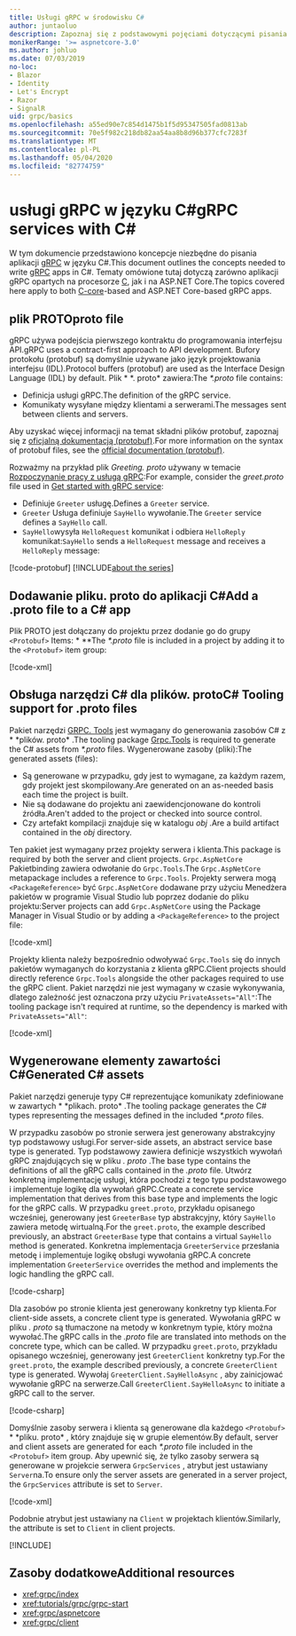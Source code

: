 ```yaml
---
title: Usługi gRPC w środowisku C#
author: juntaoluo
description: Zapoznaj się z podstawowymi pojęciami dotyczącymi pisania usług gRPC Services przy użyciu języka C#.
monikerRange: '>= aspnetcore-3.0'
ms.author: johluo
ms.date: 07/03/2019
no-loc:
- Blazor
- Identity
- Let's Encrypt
- Razor
- SignalR
uid: grpc/basics
ms.openlocfilehash: a55ed90e7c854d1475b1f5d95347505fad0813ab
ms.sourcegitcommit: 70e5f982c218db82aa54aa8b8d96b377cfc7283f
ms.translationtype: MT
ms.contentlocale: pl-PL
ms.lasthandoff: 05/04/2020
ms.locfileid: "82774759"
---
```

# <a name="grpc-services-with-c"></a><span data-ttu-id="e1698-103">usługi gRPC w języku C\#</span><span class="sxs-lookup"><span data-stu-id="e1698-103">gRPC services with C\#</span></span>

<span data-ttu-id="e1698-104">W tym dokumencie przedstawiono koncepcje niezbędne do pisania aplikacji [gRPC](https://grpc.io/docs/guides/) w języku C#.</span><span class="sxs-lookup"><span data-stu-id="e1698-104">This document outlines the concepts needed to write [gRPC](https://grpc.io/docs/guides/) apps in C#.</span></span> <span data-ttu-id="e1698-105">Tematy omówione tutaj dotyczą zarówno aplikacji gRPC opartych na procesorze [C](https://grpc.io/blog/grpc-stacks), jak i na ASP.NET Core.</span><span class="sxs-lookup"><span data-stu-id="e1698-105">The topics covered here apply to both [C-core](https://grpc.io/blog/grpc-stacks)-based and ASP.NET Core-based gRPC apps.</span></span>

## <a name="proto-file"></a><span data-ttu-id="e1698-106">plik PROTO</span><span class="sxs-lookup"><span data-stu-id="e1698-106">proto file</span></span>

<span data-ttu-id="e1698-107">gRPC używa podejścia pierwszego kontraktu do programowania interfejsu API.</span><span class="sxs-lookup"><span data-stu-id="e1698-107">gRPC uses a contract-first approach to API development.</span></span> <span data-ttu-id="e1698-108">Bufory protokołu (protobuf) są domyślnie używane jako język projektowania interfejsu (IDL).</span><span class="sxs-lookup"><span data-stu-id="e1698-108">Protocol buffers (protobuf) are used as the Interface Design Language (IDL) by default.</span></span> <span data-ttu-id="e1698-109">Plik \* \*. proto\* zawiera:</span><span class="sxs-lookup"><span data-stu-id="e1698-109">The *\*.proto* file contains:</span></span>

* <span data-ttu-id="e1698-110">Definicja usługi gRPC.</span><span class="sxs-lookup"><span data-stu-id="e1698-110">The definition of the gRPC service.</span></span>
* <span data-ttu-id="e1698-111">Komunikaty wysyłane między klientami a serwerami.</span><span class="sxs-lookup"><span data-stu-id="e1698-111">The messages sent between clients and servers.</span></span>

<span data-ttu-id="e1698-112">Aby uzyskać więcej informacji na temat składni plików protobuf, zapoznaj się z [oficjalną dokumentacją (protobuf)](https://developers.google.com/protocol-buffers/docs/proto3).</span><span class="sxs-lookup"><span data-stu-id="e1698-112">For more information on the syntax of protobuf files, see the [official documentation (protobuf)](https://developers.google.com/protocol-buffers/docs/proto3).</span></span>

<span data-ttu-id="e1698-113">Rozważmy na przykład plik *Greeting. proto* używany w temacie [Rozpoczynanie pracy z usługą gRPC](xref:tutorials/grpc/grpc-start):</span><span class="sxs-lookup"><span data-stu-id="e1698-113">For example, consider the *greet.proto* file used in [Get started with gRPC service](xref:tutorials/grpc/grpc-start):</span></span>

* <span data-ttu-id="e1698-114">Definiuje `Greeter` usługę.</span><span class="sxs-lookup"><span data-stu-id="e1698-114">Defines a `Greeter` service.</span></span>
* <span data-ttu-id="e1698-115">`Greeter` Usługa definiuje `SayHello` wywołanie.</span><span class="sxs-lookup"><span data-stu-id="e1698-115">The `Greeter` service defines a `SayHello` call.</span></span>
* <span data-ttu-id="e1698-116">`SayHello`wysyła `HelloRequest` komunikat i odbiera `HelloReply` komunikat:</span><span class="sxs-lookup"><span data-stu-id="e1698-116">`SayHello` sends a `HelloRequest` message and receives a `HelloReply` message:</span></span>

[!code-protobuf[](~/tutorials/grpc/grpc-start/sample/GrpcGreeter/Protos/greet.proto)]
[!INCLUDE[about the series](~/includes/code-comments-loc.md)]

## <a name="add-a-proto-file-to-a-c-app"></a><span data-ttu-id="e1698-117">Dodawanie pliku. proto do aplikacji C\#</span><span class="sxs-lookup"><span data-stu-id="e1698-117">Add a .proto file to a C\# app</span></span>

<span data-ttu-id="e1698-118">Plik PROTO jest dołączany do projektu przez dodanie go do grupy `<Protobuf>` Items: \* \*\*</span><span class="sxs-lookup"><span data-stu-id="e1698-118">The *\*.proto* file is included in a project by adding it to the `<Protobuf>` item group:</span></span>

[!code-xml[](~/tutorials/grpc/grpc-start/sample/GrpcGreeter/GrpcGreeter.csproj?highlight=2&range=7-9)]

## <a name="c-tooling-support-for-proto-files"></a><span data-ttu-id="e1698-119">Obsługa narzędzi C# dla plików. proto</span><span class="sxs-lookup"><span data-stu-id="e1698-119">C# Tooling support for .proto files</span></span>

<span data-ttu-id="e1698-120">Pakiet narzędzi [GRPC. Tools](https://www.nuget.org/packages/Grpc.Tools/) jest wymagany do generowania zasobów C# z \* \*plików. proto\* .</span><span class="sxs-lookup"><span data-stu-id="e1698-120">The tooling package [Grpc.Tools](https://www.nuget.org/packages/Grpc.Tools/) is required to generate the C# assets from *\*.proto* files.</span></span> <span data-ttu-id="e1698-121">Wygenerowane zasoby (pliki):</span><span class="sxs-lookup"><span data-stu-id="e1698-121">The generated assets (files):</span></span>

* <span data-ttu-id="e1698-122">Są generowane w przypadku, gdy jest to wymagane, za każdym razem, gdy projekt jest skompilowany.</span><span class="sxs-lookup"><span data-stu-id="e1698-122">Are generated on an as-needed basis each time the project is built.</span></span>
* <span data-ttu-id="e1698-123">Nie są dodawane do projektu ani zaewidencjonowane do kontroli źródła.</span><span class="sxs-lookup"><span data-stu-id="e1698-123">Aren't added to the project or checked into source control.</span></span>
* <span data-ttu-id="e1698-124">Czy artefakt kompilacji znajduje się w katalogu *obj* .</span><span class="sxs-lookup"><span data-stu-id="e1698-124">Are a build artifact contained in the *obj* directory.</span></span>

<span data-ttu-id="e1698-125">Ten pakiet jest wymagany przez projekty serwera i klienta.</span><span class="sxs-lookup"><span data-stu-id="e1698-125">This package is required by both the server and client projects.</span></span> <span data-ttu-id="e1698-126">`Grpc.AspNetCore` Pakietbinding zawiera odwołanie do `Grpc.Tools`.</span><span class="sxs-lookup"><span data-stu-id="e1698-126">The `Grpc.AspNetCore` metapackage includes a reference to `Grpc.Tools`.</span></span> <span data-ttu-id="e1698-127">Projekty serwera mogą `<PackageReference>` być `Grpc.AspNetCore` dodawane przy użyciu Menedżera pakietów w programie Visual Studio lub poprzez dodanie do pliku projektu:</span><span class="sxs-lookup"><span data-stu-id="e1698-127">Server projects can add `Grpc.AspNetCore` using the Package Manager in Visual Studio or by adding a `<PackageReference>` to the project file:</span></span>

[!code-xml[](~/tutorials/grpc/grpc-start/sample/GrpcGreeter/GrpcGreeter.csproj?highlight=1&range=12)]

<span data-ttu-id="e1698-128">Projekty klienta należy bezpośrednio odwoływać `Grpc.Tools` się do innych pakietów wymaganych do korzystania z klienta gRPC.</span><span class="sxs-lookup"><span data-stu-id="e1698-128">Client projects should directly reference `Grpc.Tools` alongside the other packages required to use the gRPC client.</span></span> <span data-ttu-id="e1698-129">Pakiet narzędzi nie jest wymagany w czasie wykonywania, dlatego zależność jest oznaczona przy użyciu `PrivateAssets="All"`:</span><span class="sxs-lookup"><span data-stu-id="e1698-129">The tooling package isn't required at runtime, so the dependency is marked with `PrivateAssets="All"`:</span></span>

[!code-xml[](~/tutorials/grpc/grpc-start/sample/GrpcGreeterClient/GrpcGreeterClient.csproj?highlight=3&range=9-11)]

## <a name="generated-c-assets"></a><span data-ttu-id="e1698-130">Wygenerowane elementy zawartości C#</span><span class="sxs-lookup"><span data-stu-id="e1698-130">Generated C# assets</span></span>

<span data-ttu-id="e1698-131">Pakiet narzędzi generuje typy C# reprezentujące komunikaty zdefiniowane w zawartych \* \*plikach. proto\* .</span><span class="sxs-lookup"><span data-stu-id="e1698-131">The tooling package generates the C# types representing the messages defined in the included *\*.proto* files.</span></span>

<span data-ttu-id="e1698-132">W przypadku zasobów po stronie serwera jest generowany abstrakcyjny typ podstawowy usługi.</span><span class="sxs-lookup"><span data-stu-id="e1698-132">For server-side assets, an abstract service base type is generated.</span></span> <span data-ttu-id="e1698-133">Typ podstawowy zawiera definicje wszystkich wywołań gRPC znajdujących się w pliku *. proto* .</span><span class="sxs-lookup"><span data-stu-id="e1698-133">The base type contains the definitions of all the gRPC calls contained in the *.proto* file.</span></span> <span data-ttu-id="e1698-134">Utwórz konkretną implementację usługi, która pochodzi z tego typu podstawowego i implementuje logikę dla wywołań gRPC.</span><span class="sxs-lookup"><span data-stu-id="e1698-134">Create a concrete service implementation that derives from this base type and implements the logic for the gRPC calls.</span></span> <span data-ttu-id="e1698-135">W przypadku `greet.proto`, przykładu opisanego wcześniej, generowany jest `GreeterBase` typ abstrakcyjny, który `SayHello` zawiera metodę wirtualną.</span><span class="sxs-lookup"><span data-stu-id="e1698-135">For the `greet.proto`, the example described previously, an abstract `GreeterBase` type that contains a virtual `SayHello` method is generated.</span></span> <span data-ttu-id="e1698-136">Konkretna implementacja `GreeterService` przesłania metodę i implementuje logikę obsługi wywołania gRPC.</span><span class="sxs-lookup"><span data-stu-id="e1698-136">A concrete implementation `GreeterService` overrides the method and implements the logic handling the gRPC call.</span></span>

[!code-csharp[](~/tutorials/grpc/grpc-start/sample/GrpcGreeter/Services/GreeterService.cs?name=snippet)]

<span data-ttu-id="e1698-137">Dla zasobów po stronie klienta jest generowany konkretny typ klienta.</span><span class="sxs-lookup"><span data-stu-id="e1698-137">For client-side assets, a concrete client type is generated.</span></span> <span data-ttu-id="e1698-138">Wywołania gRPC w pliku *. proto* są tłumaczone na metody w konkretnym typie, który można wywołać.</span><span class="sxs-lookup"><span data-stu-id="e1698-138">The gRPC calls in the *.proto* file are translated into methods on the concrete type, which can be called.</span></span> <span data-ttu-id="e1698-139">W przypadku `greet.proto`, przykładu opisanego wcześniej, generowany jest `GreeterClient` konkretny typ.</span><span class="sxs-lookup"><span data-stu-id="e1698-139">For the `greet.proto`, the example described previously, a concrete `GreeterClient` type is generated.</span></span> <span data-ttu-id="e1698-140">Wywołaj `GreeterClient.SayHelloAsync` , aby zainicjować wywołanie gRPC na serwerze.</span><span class="sxs-lookup"><span data-stu-id="e1698-140">Call `GreeterClient.SayHelloAsync` to initiate a gRPC call to the server.</span></span>

[!code-csharp[](~/tutorials/grpc/grpc-start/sample/GrpcGreeterClient/Program.cs?name=snippet)]

<span data-ttu-id="e1698-141">Domyślnie zasoby serwera i klienta są generowane dla każdego `<Protobuf>` \* \*pliku. proto\* , który znajduje się w grupie elementów.</span><span class="sxs-lookup"><span data-stu-id="e1698-141">By default, server and client assets are generated for each *\*.proto* file included in the `<Protobuf>` item group.</span></span> <span data-ttu-id="e1698-142">Aby upewnić się, że tylko zasoby serwera są generowane w projekcie serwera `GrpcServices` , atrybut jest ustawiany `Server`na.</span><span class="sxs-lookup"><span data-stu-id="e1698-142">To ensure only the server assets are generated in a server project, the `GrpcServices` attribute is set to `Server`.</span></span>

[!code-xml[](~/tutorials/grpc/grpc-start/sample/GrpcGreeter/GrpcGreeter.csproj?highlight=2&range=7-9)]

<span data-ttu-id="e1698-143">Podobnie atrybut jest ustawiany na `Client` w projektach klientów.</span><span class="sxs-lookup"><span data-stu-id="e1698-143">Similarly, the attribute is set to `Client` in client projects.</span></span>

[!INCLUDE[](~/includes/gRPCazure.md)]

## <a name="additional-resources"></a><span data-ttu-id="e1698-144">Zasoby dodatkowe</span><span class="sxs-lookup"><span data-stu-id="e1698-144">Additional resources</span></span>

* <xref:grpc/index>
* <xref:tutorials/grpc/grpc-start>
* <xref:grpc/aspnetcore>
* <xref:grpc/client>
